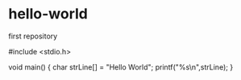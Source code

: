 # hello-world
first repository

#include <stdio.h>

void main()
{
  char strLine[] = "Hello World";
  printf("%s\n",strLine);
}
